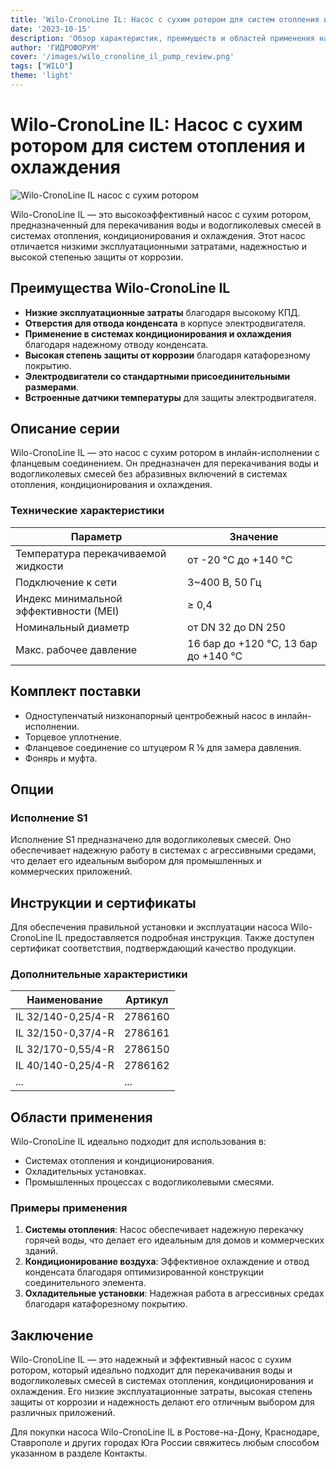 ```yaml
---
title: 'Wilo-CronoLine IL: Насос с сухим ротором для систем отопления и охлаждения'
date: '2023-10-15'
description: 'Обзор характеристик, преимуществ и областей применения насоса Wilo-CronoLine IL с сухим ротором. Купить в Ростове-на-Дону, Краснодаре, Ставрополе и других городах Юга России.'
author: 'ГИДРОФОРУМ'
cover: '/images/wilo_cronoline_il_pump_review.png'
tags: ["WILO"]
theme: 'light'
---
```


# Wilo-CronoLine IL: Насос с сухим ротором для систем отопления и охлаждения

![Wilo-CronoLine IL насос с сухим ротором](/images/wilo_cronoline_il_pump_review.png)

Wilo-CronoLine IL — это высокоэффективный насос с сухим ротором, предназначенный для перекачивания воды и водогликолевых смесей в системах отопления, кондиционирования и охлаждения. Этот насос отличается низкими эксплуатационными затратами, надежностью и высокой степенью защиты от коррозии.

## Преимущества Wilo-CronoLine IL

- **Низкие эксплуатационные затраты** благодаря высокому КПД.
- **Отверстия для отвода конденсата** в корпусе электродвигателя.
- **Применение в системах кондиционирования и охлаждения** благодаря надежному отводу конденсата.
- **Высокая степень защиты от коррозии** благодаря катафорезному покрытию.
- **Электродвигатели со стандартными присоединительными размерами**.
- **Встроенные датчики температуры** для защиты электродвигателя.

## Описание серии

Wilo-CronoLine IL — это насос с сухим ротором в инлайн-исполнении с фланцевым соединением. Он предназначен для перекачивания воды и водогликолевых смесей без абразивных включений в системах отопления, кондиционирования и охлаждения.

### Технические характеристики

| Параметр                      | Значение                                       |
|-------------------------------|-------------------------------------------------|
| Температура перекачиваемой жидкости | от -20 °C до +140 °C               |
| Подключение к сети            | 3~400 В, 50 Гц                              |
| Индекс минимальной эффективности (MEI) | ≥ 0,4                     |
| Номинальный диаметр           | от DN 32 до DN 250                          |
| Макс. рабочее давление         | 16 бар до +120 °C, 13 бар до +140 °C      |

## Комплект поставки

- Одноступенчатый низконапорный центробежный насос в инлайн-исполнении.
- Торцевое уплотнение.
- Фланцевое соединение со штуцером R ⅛ для замера давления.
- Фонярь и муфта.

## Опции

### Исполнение S1

Исполнение S1 предназначено для водогликолевых смесей. Оно обеспечивает надежную работу в системах с агрессивными средами, что делает его идеальным выбором для промышленных и коммерческих приложений.

## Инструкции и сертификаты

Для обеспечения правильной установки и эксплуатации насоса Wilo-CronoLine IL предоставляется подробная инструкция. Также доступен сертификат соответствия, подтверждающий качество продукции.

### Дополнительные характеристики

| Наименование                  | Артикул                    |
|-------------------------------|--------------------------|
| IL 32/140-0,25/4-R            | 2786160                   |
| IL 32/150-0,37/4-R            | 2786161                   |
| IL 32/170-0,55/4-R            | 2786150                   |
| IL 40/140-0,25/4-R            | 2786162                   |
| ...                             | ...                     |

## Области применения

Wilo-CronoLine IL идеально подходит для использования в:

- Системах отопления и кондиционирования.
- Охладительных установках.
- Промышленных процессах с водогликолевыми смесями.

### Примеры применения

1. **Системы отопления**: Насос обеспечивает надежную перекачку горячей воды, что делает его идеальным для домов и коммерческих зданий.
2. **Кондиционирование воздуха**: Эффективное охлаждение и отвод конденсата благодаря оптимизированной конструкции соединительного элемента.
3. **Охладительные установки**: Надежная работа в агрессивных средах благодаря катафорезному покрытию.

## Заключение

Wilo-CronoLine IL — это надежный и эффективный насос с сухим ротором, который идеально подходит для перекачивания воды и водогликолевых смесей в системах отопления, кондиционирования и охлаждения. Его низкие эксплуатационные затраты, высокая степень защиты от коррозии и надежность делают его отличным выбором для различных приложений.

Для покупки насоса Wilo-CronoLine IL в Ростове-на-Дону, Краснодаре, Ставрополе и других городах Юга России свяжитесь любым способом указанном в разделе Контакты.